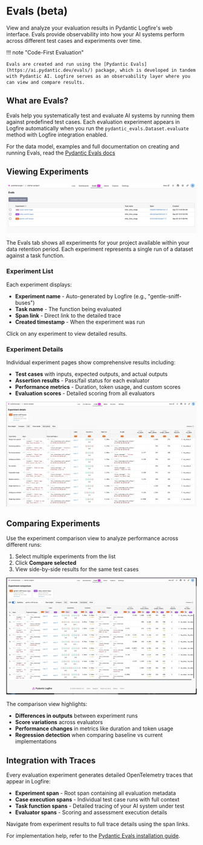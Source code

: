 # Evals (beta)

View and analyze your evaluation results in Pydantic Logfire's web interface. Evals provide observability into how your AI systems perform across different test cases and experiments over time.

!!! note "Code-First Evaluation"

    Evals are created and run using the [Pydantic Evals](https://ai.pydantic.dev/evals/) package, which is developed in tandem with Pydantic AI. Logfire serves as an observability layer where you can view and compare results.

## What are Evals?

Evals help you systematically test and evaluate AI systems by running them against predefined test cases. Each evaluation experiment appears in Logfire automatically when you run the `pydantic_evals.Dataset.evaluate` method with Logfire integration enabled.

For the data model, examples and full documentation on creating and running Evals, read the [Pydantic Evals docs](https://ai.pydantic.dev/evals/)

## Viewing Experiments

![Evals overview](../../images/guide/evals-overview.webp)

The Evals tab shows all experiments for your project available within your data retention period. Each experiment represents a single run of a dataset against a task function.

### Experiment List

Each experiment displays:

- **Experiment name** - Auto-generated by Logfire (e.g., "gentle-sniff-buses")
- **Task name** - The function being evaluated
- **Span link** - Direct link to the detailed trace
- **Created timestamp** - When the experiment was run

Click on any experiment to view detailed results.

### Experiment Details

Individual experiment pages show comprehensive results including:

- **Test cases** with inputs, expected outputs, and actual outputs
- **Assertion results** - Pass/fail status for each evaluator
- **Performance metrics** - Duration, token usage, and custom scores
- **Evaluation scores** - Detailed scoring from all evaluators

![Experiment details](../../images/guide/evals-preview1.webp)

## Comparing Experiments

Use the experiment comparison view to analyze performance across different runs:

1. Select multiple experiments from the list
2. Click **Compare selected**
3. View side-by-side results for the same test cases

![Experiment comparison](../../images/guide/evals-preview2.webp)

The comparison view highlights:

- **Differences in outputs** between experiment runs
- **Score variations** across evaluators
- **Performance changes** in metrics like duration and token usage
- **Regression detection** when comparing baseline vs current implementations

## Integration with Traces

Every evaluation experiment generates detailed OpenTelemetry traces that appear in Logfire:

- **Experiment span** - Root span containing all evaluation metadata
- **Case execution spans** - Individual test case runs with full context
- **Task function spans** - Detailed tracing of your AI system under test
- **Evaluator spans** - Scoring and assessment execution details

Navigate from experiment results to full trace details using the span links.

For implementation help, refer to the [Pydantic Evals installation guide](https://ai.pydantic.dev/evals/#installation).